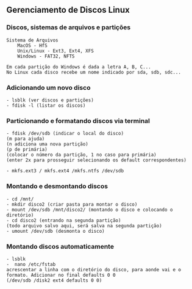 ## Gerenciamento de Discos Linux

### Discos, sistemas de arquivos e partições
    Sistema de Arquivos
        MacOS - HfS
        Unix/Linux - Ext3, Ext4, XFS
        Windows - FAT32, NFTS
    
    Em cada partição do Windows é dada a letra A, B, C...
    No Linux cada disco recebe um nome indicado por sda, sdb, sdc...

### Adicionando um novo disco
    - lsblk (ver discos e partições)
    - fdisk -l (listar os discos)

### Particionando e formatando discos via terminal
    - fdisk /dev/sdb (indicar o local do disco)
    (m para ajuda) 
    (n adiciona uma nova partição)
    (p de primária)
    (colocar o número da partição, 1 no caso para primária)
    (enter 2x para prosseguir selecionando os default correspondentes)
    
    - mkfs.ext3 / mkfs.ext4 /mkfs.ntfs /dev/sdb

### Montando e desmontando discos
    - cd /mnt/
    - mkdir disco2 (criar pasta para montar o disco)
    - mount /dev/sdb /mnt/disco2/ (montando o disco e colocando o diretório)
    - cd disco2 (entrando na segunda partição)
    (todo arquivo salvo aqui, será salva na segunda partição)
    - umount /dev/sdb (desmonta o disco)
  
### Montando discos automaticamente
    - lsblk
    -  nano /etc/fstab
    acrescentar a linha com o diretório do disco, para aonde vai e o formato. Adicionar no final defaults 0 0 
    (/dev/sdb /disk2 ext4 defaults 0 0)